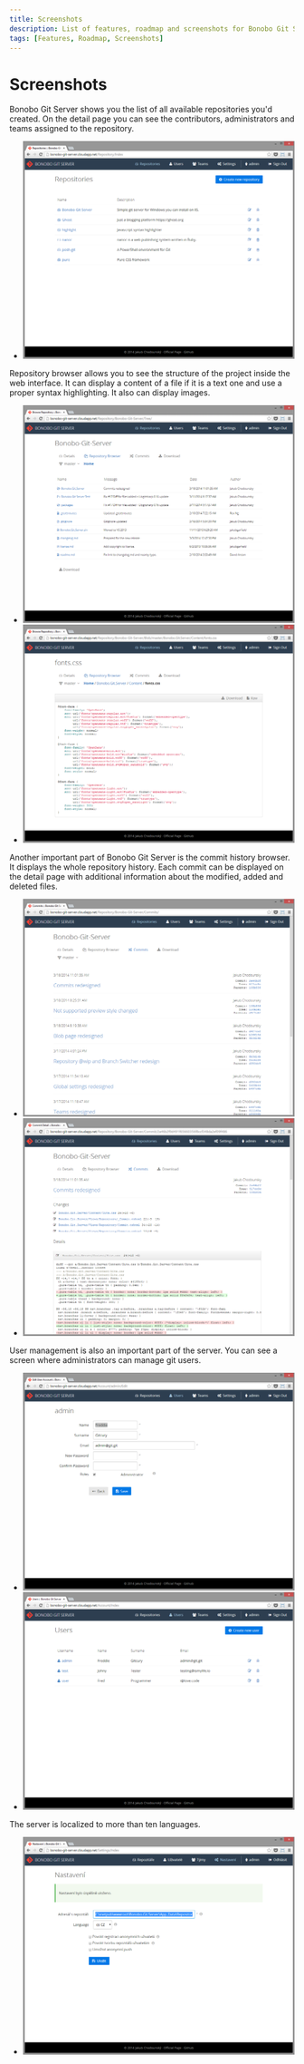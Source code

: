 ```yaml
---
title: Screenshots
description: List of features, roadmap and screenshots for Bonobo Git Server for Windows
tags: [Features, Roadmap, Screenshots]
---
```


Screenshots
===================================

Bonobo Git Server shows you the list of all available repositories you'd created. On the detail page you can see the contributors, administrators and teams assigned to the repository.

<div class="row-fluid">
    <ul class="thumbnails">
        <li class="span12"><a href="/resources/img/screenshots/list.png" class="thumbnail"><img alt="Repository Management" src="/resources/img/screenshots/list.png"></a></li>
    </ul>
</div>

Repository browser allows you to see the structure of the project inside the web interface. It can display a content of a file if it is a text one and use a proper syntax highlighting. It also can display images.

<div class="row-fluid">
<ul class="thumbnails">
    <li class="span6"><a href="/resources/img/screenshots/browser.png" class="thumbnail"><img alt="Repository File Browser" src="/resources/img/screenshots/browser.png"></a></li>
    <li class="span6"><a href="/resources/img/screenshots/file.png" class="thumbnail"><img alt="File displayed in repository browser" src="/resources/img/screenshots/file.png"></a></li>
</ul>
</div>

Another important part of Bonobo Git Server is the commit history browser. It displays the whole repository history. Each commit can be displayed on the detail page with additional information about the modified, added and deleted files.

<div class="row-fluid">
    <ul class="thumbnails">
        <li class="span6"><a href="/resources/img/screenshots/commits.png" class="thumbnail"><img alt="Commits" src="/resources/img/screenshots/commits.png"></a></li>
        <li class="span6"><a href="/resources/img/screenshots/diff.png" class="thumbnail"><img alt="Commit Details" src="/resources/img/screenshots/diff.png"></a></li>
    </ul>
</div>

User management is also an important part of the server. You can see a screen where administrators can manage git users.

<div class="row-fluid">
    <ul class="thumbnails">
        <li class="span6"><a href="/resources/img/screenshots/edit.png" class="thumbnail"><img alt="Login screen" src="/resources/img/screenshots/edit.png"></a></li>
        <li class="span6"><a href="/resources/img/screenshots/users.png" class="thumbnail"><img alt="User Management" src="/resources/img/screenshots/users.png"></a></li>
    </ul>
</div>



The server is localized to more than ten languages.

<div class="row-fluid">
    <ul class="thumbnails">
        <li class="span12"><a href="/resources/img/screenshots/localization.png" class="thumbnail"><img alt="Localization" src="/resources/img/screenshots/localization.png"></a></li>
    </ul>
</div>
